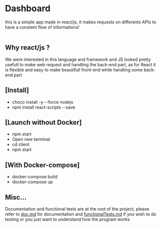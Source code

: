# Dashboard <br>

this is a simple app made in react/js, it makes requests on differents APIs to have a constent flow of informations! <br><br>

## Why react/js ? <br>

We were interested in this language and framework and JS looked pretty usefull to make web request and handling the back-end part, as for React it is flexible and easy to make beautifull front-end while handling some back-end part

## [Install] <br>

- choco install -y --force nodejs
- npm install react-scripts --save

## [Launch without Docker] <br>
- npm start
- Open new terminal
- cd client
- npm start

## [With Docker-compose]
- docker-compose build
- docker-compose up

## Misc... <br>
Documentation and functional tests are at the root of the project, please refer to [doc.md](./doc.md) for documentation and [functionalTests.md](./functionalTests.md) if you wish to do testing or you just want to understand how the program works
